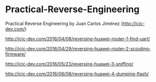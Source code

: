 # Practical-Reverse-Engineering
Practical Reverse Engineering by Juan Carlos Jiménez (http://jcjc-dev.com/)

http://jcjc-dev.com/2016/04/08/reversing-huawei-router-1-find-uart/

http://jcjc-dev.com/2016/04/29/reversing-huawei-router-2-scouting-firmware/

http://jcjc-dev.com/2016/05/23/reversing-huawei-3-sniffing/

http://jcjc-dev.com/2016/06/08/reversing-huawei-4-dumping-flash/
